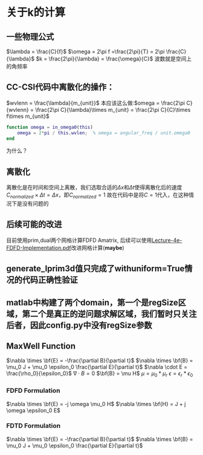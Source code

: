# 关于k的计算
## 一些物理公式
$\lambda = \frac{C}{f}$
$\omega = 2\pi f =\frac{2\pi}{T} = 2\pi \frac{C}{\lambda}$
$k = \frac{2\pi}{\lambda} = \frac{\omega}{C}$
波数就是空间上的角频率

## CC-CSI代码中离散化的操作：
$wvlenn = \frac{\lambda}{m_{unit}}$
本应该这么做:$omega = \frac{2\pi C}{wvlenn} = \frac{2\pi C}{\lambda}\times m_{unit} = \frac{2\pi C}{C}\times f\times m_{unit}$
``` matlab
function omega = in_omega0(this)
    omega = 2*pi / this.wvlen;  % omega = angular_freq / unit.omega0
end
```
为什么？
## 离散化
离散化是在时间和空间上离散，我们选取合适的$\Delta x$和$\Delta t$使得离散化后的速度$C_{normalized} \times \Delta t = \Delta x$，即$C_{normalized} = 1$
故在代码中是将$C = 1$代入，在这种情况下是没有问题的

## 后续可能的改进
目前使用prim,dual两个网格计算FDFD Amatrix,
后续可以使用[Lecture-4e-FDFD-Implementation.pdf](../Lecture-4e-FDFD-Implementation.pdf)改进网格计算(**maybe**)

## generate_lprim3d值只完成了withuniform=True情况的代码正确性验证
## matlab中构建了两个domain，第一个是regSize区域，第二个是真正的逆问题求解区域，我们暂时只关注后者，因此config.py中没有regSize参数

## MaxWell Function
$\nabla \times \bf{E} = -\frac{\partial B}{\partial t}$
$\nabla \times \bf{B} = \mu_0 J + \mu_0 \epsilon_0 \frac{\partial E}{\partial t}$
$\nabla \cdot E = \frac{\rho_0}{\epsilon_0}$
$\nabla \cdot B = 0$
$\bf{B} = \mu H$
$\mu = \mu_0*\mu_r$
$\epsilon = \epsilon_r*\epsilon_0$
### FDFD Formulation
$\nabla \times \bf{E} = -j \omega \mu_0 H$
$\nabla \times \bf{H} = J + j \omega \epsilon_0 E$


### FDTD Formulation
$\nabla \times \bf{E} = -\frac{\partial B}{\partial t}$
$\nabla \times \bf{B} = \mu_0 J + \mu_0 \epsilon_0 \frac{\partial E}{\partial t}$